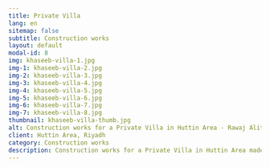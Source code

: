 ```yaml
---
title: Private Villa
lang: en
sitemap: false
subtitle: Construction works
layout: default
modal-id: 8
img: khaseeb-villa-1.jpg
img-1: khaseeb-villa-2.jpg
img-2: khaseeb-villa-3.jpg
img-3: khaseeb-villa-4.jpg
img-4: khaseeb-villa-5.jpg
img-5: khaseeb-villa-6.jpg
img-6: khaseeb-villa-7.jpg
img-7: khaseeb-villa-8.jpg
thumbnail: khaseeb-villa-thumb.jpg
alt: Construction works for a Private Villa in Huttin Area - Rawaj Alitaqan Consturcion Company in KSA
client: Huttin Area, Riyadh
category: Construction works
description: Construction works for a Private Villa in Huttin Area made by our team.
---
```

